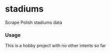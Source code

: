 # stadiums
Scrape Polish stadiums data

### Usage
This is a hobby project with no other intents so far
